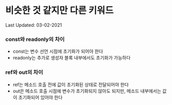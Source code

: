 # 비슷한 것 같지만 다른 키워드

Last Updated: 03-02-2021

### const와 readonly의 차이

* const는 변수 선언 시점에 초기화가 되어야 한다
* readonly는 추가로 생성자 블록 내부에서도 초기화가 가능하다

### ref와 out의 차이

* ref는 메소드 호출 전에 값이 초기화된 상태로 전달되어야 한다
* out은 메소드 호출 시점에 변수가 초기화되지 않아도 되지만, 메소드 내부에서는 값이 초기화되어 있어야 한다
